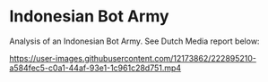 # Indonesian Bot Army

Analysis of an Indonesian Bot Army. See Dutch Media report below:


https://user-images.githubusercontent.com/12173862/222895210-a584fec5-c0a1-44af-93e1-1c961c28d751.mp4


